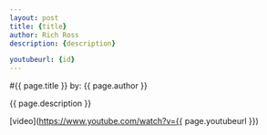 ```yaml
---
layout: post
title: {title}
author: Rich Ross
description: {description}

youtubeurl: {id}
---
```


#{{ page.title }}
by: {{ page.author }}

{{ page.description }}

[video](https://www.youtube.com/watch?v={{ page.youtubeurl }})